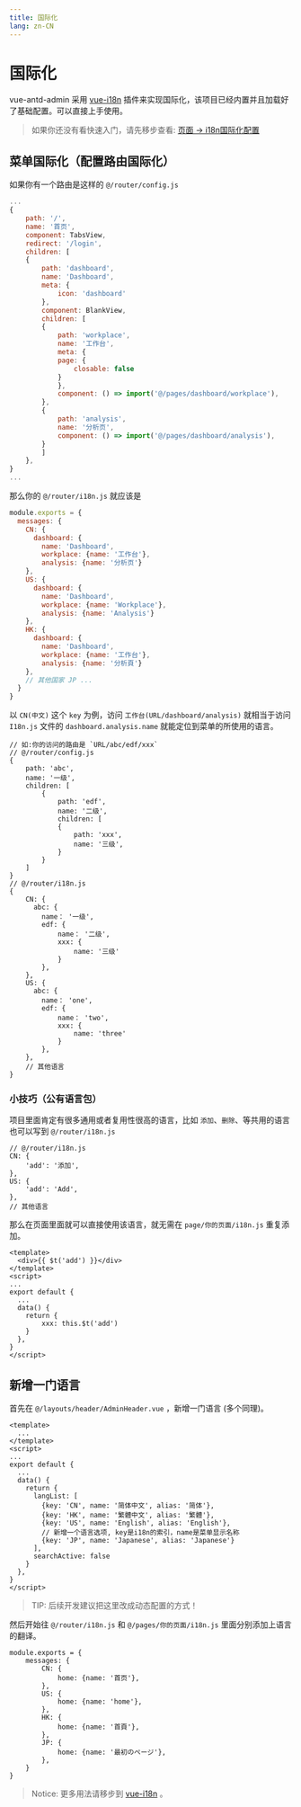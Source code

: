 ```yaml
---
title: 国际化
lang: zn-CN
---
```

# 国际化
vue-antd-admin 采用 [vue-i18n](https://kazupon.github.io/vue-i18n/) 插件来实现国际化，该项目已经内置并且加载好了基础配置。可以直接上手使用。

> 如果你还没有看快速入门，请先移步查看: [页面 -> i18n国际化配置](../develop/page.html#i18n国际化配置)

## 

## 菜单国际化（配置路由国际化）
如果你有一个路由是这样的 `@/router/config.js`

```js
...
{
    path: '/',
    name: '首页',
    component: TabsView,
    redirect: '/login',
    children: [
    {
        path: 'dashboard',
        name: 'Dashboard',
        meta: {
            icon: 'dashboard'
        },
        component: BlankView,
        children: [
        {
            path: 'workplace',
            name: '工作台',
            meta: {
            page: {
                closable: false
            }
            },
            component: () => import('@/pages/dashboard/workplace'),
        },
        {
            path: 'analysis',
            name: '分析页',
            component: () => import('@/pages/dashboard/analysis'),
        }
        ]
    },
}
...
```
那么你的 `@/router/i18n.js` 就应该是
```js
module.exports = {
  messages: {
    CN: {
      dashboard: {
        name: 'Dashboard',
        workplace: {name: '工作台'},
        analysis: {name: '分析页'}
    },
    US: {
      dashboard: {
        name: 'Dashboard',
        workplace: {name: 'Workplace'},
        analysis: {name: 'Analysis'}
    },
    HK: {
      dashboard: {
        name: 'Dashboard',
        workplace: {name: '工作台'},
        analysis: {name: '分析頁'}
    },
    // 其他国家 JP ...
  }
}
```

以 `CN(中文)` 这个 `key` 为例，访问 `工作台(URL/dashboard/analysis)` 就相当于访问 `I18n.js` 文件的 `dashboard.analysis.name` 就能定位到菜单的所使用的语言。

```JS
// 如:你的访问的路由是 `URL/abc/edf/xxx` 
// @/router/config.js
{
    path: 'abc',
    name: '一级',
    children: [
        {
            path: 'edf',
            name: '二级',
            children: [
            {
                path: 'xxx',
                name: '三级',
            }   
        }
    ]
}
// @/router/i18n.js
{
    CN: {
      abc: {
        name： '一级',
        edf: {
            name： '二级',
            xxx: {
                name: '三级'        
            }
        },
    },
    US: {
      abc: {
        name： 'one',
        edf: {
            name： 'two',
            xxx: {
                name: 'three'        
            }
        },
    },
    // 其他语言
}
```

### 小技巧（公有语言包）
项目里面肯定有很多通用或者复用性很高的语言，比如 `添加`、`删除`、等共用的语言也可以写到 `@/router/i18n.js` 

```JS
// @/router/i18n.js
CN: {
    'add': '添加',
},
US: {
    'add': 'Add',
},
// 其他语言
```
那么在页面里面就可以直接使用该语言，就无需在 `page/你的页面/i18n.js` 重复添加。
```vue
<template>
  <div>{{ $t('add') }}</div>
</template>
<script>
...
export default {
  ...
  data() {
    return {
        xxx: this.$t('add')
    }
  },
}
</script>
```

## 新增一门语言

首先在 `@/layouts/header/AdminHeader.vue` ，新增一门语言 (多个同理)。

```vue {15}
<template>
  ...
</template>
<script>
...
export default {
  ...
  data() {
    return {
      langList: [
        {key: 'CN', name: '简体中文', alias: '简体'},
        {key: 'HK', name: '繁體中文', alias: '繁體'},
        {key: 'US', name: 'English', alias: 'English'},
        // 新增一个语言选项, key是i18n的索引，name是菜单显示名称
        {key: 'JP', name: 'Japanese', alias: 'Japanese'}
      ],
      searchActive: false
    }
  },
}
</script>
```

> TIP: 后续开发建议把这里改成动态配置的方式！

然后开始往 `@/router/i18n.js` 和 `@/pages/你的页面/i18n.js` 里面分别添加上语言的翻译。

```vue {12,13,14}
module.exports = {
    messages: {
        CN: {
            home: {name: '首页'},
        },
        US: {
            home: {name: 'home'},
        },
        HK: {
            home: {name: '首頁'},
        },
        JP: {
            home: {name: '最初のページ'},
        },
    }
}
```

> Notice: 更多用法请移步到 [vue-i18n](https://kazupon.github.io/vue-i18n/) 。